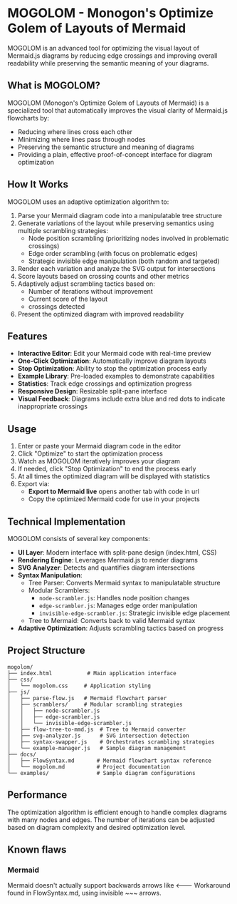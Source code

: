 # MOGOLOM - Monogon's Optimize Golem of Layouts of Mermaid

MOGOLOM is an advanced tool for optimizing the visual layout of Mermaid.js diagrams by reducing edge crossings and improving overall readability while preserving the semantic meaning of your diagrams.

## What is MOGOLOM?

MOGOLOM (Monogon's Optimize Golem of Layouts of Mermaid) is a specialized tool that automatically improves the visual clarity of Mermaid.js flowcharts by:

- Reducing where lines cross each other
- Minimizing where lines pass through nodes
- Preserving the semantic structure and meaning of diagrams
- Providing a plain, effective proof-of-concept interface for diagram optimization

## How It Works

MOGOLOM uses an adaptive optimization algorithm to:

1. Parse your Mermaid diagram code into a manipulatable tree structure
2. Generate variations of the layout while preserving semantics using multiple scrambling strategies:
   - Node position scrambling (prioritizing nodes involved in problematic crossings)
   - Edge order scrambling (with focus on problematic edges)
   - Strategic invisible edge manipulation (both random and targeted)
3. Render each variation and analyze the SVG output for intersections
4. Score layouts based on crossing counts and other metrics
5. Adaptively adjust scrambling tactics based on:
   - Number of iterations without improvement
   - Current score of the layout
   - crossings detected
6. Present the optimized diagram with improved readability

## Features

- **Interactive Editor**: Edit your Mermaid code with real-time preview
- **One-Click Optimization**: Automatically improve diagram layouts
- **Stop Optimization**: Ability to stop the optimization process early
- **Example Library**: Pre-loaded examples to demonstrate capabilities
- **Statistics**: Track edge crossings and optimization progress
- **Responsive Design**: Resizable split-pane interface
- **Visual Feedback**: Diagrams include extra blue and red dots to indicate inappropriate crossings

## Usage

1. Enter or paste your Mermaid diagram code in the editor
2. Click "Optimize" to start the optimization process
3. Watch as MOGOLOM iteratively improves your diagram
4. If needed, click "Stop Optimization" to end the process early
5. At all times the optimized diagram will be displayed with statistics
6. Export via:
    - **Export to Mermaid live** opens another tab with code in url
    - Copy the optimized Mermaid code for use in your projects

## Technical Implementation

MOGOLOM consists of several key components:

- **UI Layer**: Modern interface with split-pane design (index.html, CSS)
- **Rendering Engine**: Leverages Mermaid.js to render diagrams
- **SVG Analyzer**: Detects and quantifies diagram intersections
- **Syntax Manipulation**:
  - Tree Parser: Converts Mermaid syntax to manipulatable structure
  - Modular Scramblers:
    - `node-scrambler.js`: Handles node position changes
    - `edge-scrambler.js`: Manages edge order manipulation
    - `invisible-edge-scrambler.js`: Strategic invisible edge placement
  - Tree to Mermaid: Converts back to valid Mermaid syntax
- **Adaptive Optimization**: Adjusts scrambling tactics based on progress

## Project Structure
```
mogolom/
├── index.html           # Main application interface
├── css/
│   └── mogolom.css     # Application styling
├── js/
│   ├── parse-flow.js   # Mermaid flowchart parser
│   ├── scramblers/     # Modular scrambling strategies
│   │   ├── node-scrambler.js
│   │   ├── edge-scrambler.js
│   │   └── invisible-edge-scrambler.js
│   ├── flow-tree-to-mmd.js  # Tree to Mermaid converter
│   ├── svg-analyzer.js      # SVG intersection detection
│   ├── syntax-swapper.js    # Orchestrates scrambling strategies
│   └── example-manager.js   # Sample diagram management
├── docs/
│   ├── FlowSyntax.md       # Mermaid flowchart syntax reference
│   └── mogolom.md          # Project documentation
└── examples/               # Sample diagram configurations
```

## Performance

The optimization algorithm is efficient enough to handle complex diagrams with many nodes and edges. The number of iterations can be adjusted based on diagram complexity and desired optimization level.

## Known flaws
### Mermaid
Mermaid doesn't actually support backwards arrows like <---
Workaround found in FlowSyntax.md, using invisible ~~~ arrows.